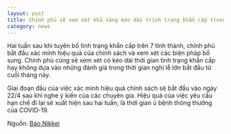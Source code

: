 ```yaml
---
layout: post
title: Chính phủ sẽ xem xét khả năng kéo dài trình trạng khẩn cấp trong dịp Tuần Lễ vàng
category: news
---
```

Hai tuần sau khi tuyên bố tình trạng khẩn cấp trên 7 tỉnh thành, chính phủ bắt đầu xác minh hiệu quả của chính sách và xem xét các biện pháp bổ sung. Chính phủ cũng sẽ xem xét có kéo dài thời gian tình trạng khẩn cấp hay không dựa vào những đánh giá trong thời gian nghỉ lễ lớn bắt đầu từ cuối tháng này.

Giai đoạn đầu của việc xác minh hiệu quả chính sách sẽ bắt đầu vào ngày 22/4 sau khi nghe ý kiến ​​của các chuyên gia. Hiệu quả của việc yêu cầu hạn chế đi lại sẽ xuất hiện sau hai tuần, là thời gian ủ bệnh thông thường của COVID-19.

Nguồn: [Báo Nikkei](https://www.nikkei.com/article/DGXMZO58302120R20C20A4MM8000/)